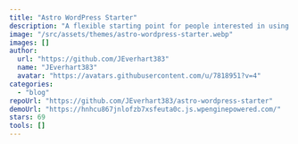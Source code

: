 ```yaml
---
title: "Astro WordPress Starter"
description: "A flexible starting point for people interested in using Astro with WordPress as a headless CMS using WPGraphQL."
image: "/src/assets/themes/astro-wordpress-starter.webp"
images: []
author:
  url: "https://github.com/JEverhart383"
  name: "JEverhart383"
  avatar: "https://avatars.githubusercontent.com/u/7818951?v=4"
categories:
  - "blog"
repoUrl: "https://github.com/JEverhart383/astro-wordpress-starter"
demoUrl: "https://hnhcu867jnlofzb7xsfeuta0c.js.wpenginepowered.com/"
stars: 69
tools: []
---
```


